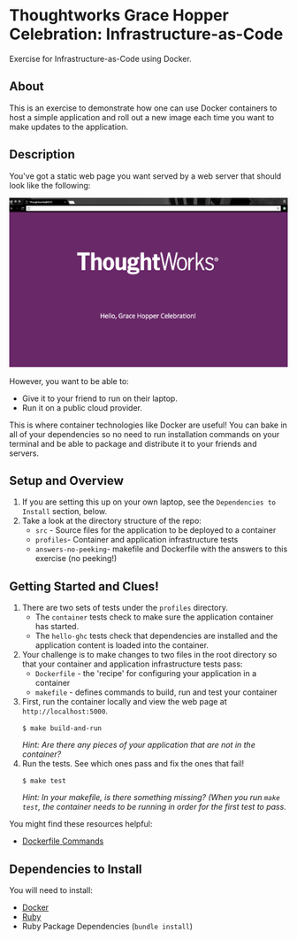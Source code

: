 # Thoughtworks Grace Hopper Celebration: Infrastructure-as-Code
Exercise for Infrastructure-as-Code using Docker.

## About
This is an exercise to demonstrate how one can use Docker containers
to host a simple application and roll out a new image each time you want
to make updates to the application.

## Description
You've got a static web page you want served by a web server
that should look like the following:

![Image of Expected Web Page](answers-no-peeking/application_landing_page.png)

However, you want to be able to:
* Give it to your friend to run on their laptop.
* Run it on a public cloud provider.

This is where container technologies like Docker are useful!
You can bake in all of your dependencies so no need to run
installation commands on your terminal and be able to package
and distribute it to your friends and servers.

## Setup and Overview
1. If you are setting this up on your own laptop, see the `Dependencies to Install` section, below.
1. Take a look at the directory structure of the repo:
    * `src` - Source files for the application to be deployed to a container
    * `profiles`- Container and application infrastructure tests
    * `answers-no-peeking`- makefile and Dockerfile with the answers to this exercise (no peeking!)

## Getting Started and Clues!
1. There are two sets of tests under the `profiles` directory.
    * The `container` tests check to make sure the application container
      has started.
    * The `hello-ghc` tests check that dependencies are installed and the
      application content is loaded into the container.
1. Your challenge is to make changes to two files in the root directory so that your container and application infrastructure tests pass:
    * `Dockerfile` - the 'recipe' for configuring your application in a container
    * `makefile` - defines commands to build, run and test your container 
1. First, run the container locally and view the web page at `http://localhost:5000`.
   ```
   $ make build-and-run
   ```
   *Hint: Are there any pieces of your application that are not in the container?*
1. Run the tests. See which ones pass and fix the ones that fail!
   ```
   $ make test
   ```
   *Hint: In your makefile, is there something missing? (When you run `make test`, the container needs to be running in order for the first test to pass.*

You might find these resources helpful:
* [Dockerfile Commands](https://docs.docker.com/engine/reference/builder/)

## Dependencies to Install
You will need to install:
* [Docker](https://docs.docker.com/install/)
* [Ruby](https://www.ruby-lang.org/en/documentation/installation/)
* Ruby Package Dependencies (`bundle install`)
